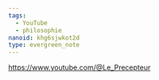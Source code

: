 ```yaml
---
tags:
  - YouTube
  - philosophie
nanoid: khg6sjwkot2d
type: evergreen_note
---
```

https://www.youtube.com/@Le_Precepteur
